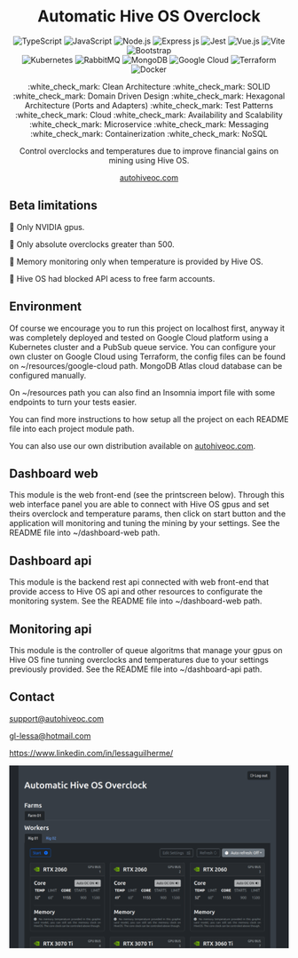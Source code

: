 
<h1 align="center">Automatic Hive OS Overclock</h1>

<p align="center">

<img src="https://img.shields.io/badge/TypeScript-007ACC?style=for-the-badge&logo=typescript&logoColor=white" alt="TypeScript" />

<img src="https://img.shields.io/badge/JavaScript-323330?style=for-the-badge&logo=javascript&logoColor=F7DF1E" alt="JavaScript"  />

<img src="https://img.shields.io/badge/Node%20js-339933?style=for-the-badge&logo=nodedotjs&logoColor=white" alt="Node.js"  />

<img src="https://img.shields.io/badge/Express%20js-000000?style=for-the-badge&logo=express&logoColor=white" alt="Express js" />

<img src="https://img.shields.io/badge/Jest-C21325?style=for-the-badge&logo=jest&logoColor=white" alt="Jest"  />

<img src="https://img.shields.io/badge/Vue%20js-35495E?style=for-the-badge&logo=vuedotjs&logoColor=4FC08D" alt="Vue.js" />

<img src="https://img.shields.io/badge/Vite-B73BFE?style=for-the-badge&logo=vite&logoColor=FFD62E" alt="Vite"  />

<img src="https://img.shields.io/badge/Bootstrap-563D7C?style=for-the-badge&logo=bootstrap&logoColor=white" alt="Bootstrap" >

<br>

<img src="https://img.shields.io/badge/kubernetes-326ce5.svg?&style=for-the-badge&logo=kubernetes&logoColor=white" alt="Kubernetes" />

<img src="https://img.shields.io/badge/rabbitmq-%23FF6600.svg?&style=for-the-badge&logo=rabbitmq&logoColor=white" alt="RabbitMQ"  />

<img src="https://img.shields.io/badge/MongoDB-4EA94B?style=for-the-badge&logo=mongodb&logoColor=white" alt="MongoDB" />

<img src="https://img.shields.io/badge/Google_Cloud-4285F4?style=for-the-badge&logo=google-cloud&logoColor=white" alt="Google Cloud"  />

<img src="https://img.shields.io/badge/Terraform-7B42BC?style=for-the-badge&logo=terraform&logoColor=white" alt="Terraform"  />

<img src="https://img.shields.io/badge/Docker-2CA5E0?style=for-the-badge&logo=docker&logoColor=white" alt="Docker"  />

<!--img src="" alt="ALT"  /-->

</p>

<p align="center">
    :white_check_mark: Clean Architecture
    :white_check_mark: SOLID
    :white_check_mark: Domain Driven Design
    :white_check_mark: Hexagonal Architecture (Ports and Adapters)
    :white_check_mark: Test Patterns
    <br>
    :white_check_mark: Cloud
    :white_check_mark: Availability and Scalability
    :white_check_mark: Microservice
    :white_check_mark: Messaging
    :white_check_mark: Containerization
    :white_check_mark: NoSQL
</p>

<p align="center">
    Control overclocks and temperatures due to improve financial gains on mining using Hive OS.
</p>

<p align="center">
    <a href="http://autohiveoc.com/" target="_blank">autohiveoc.com</a>
</p>

## Beta limitations

:triangular_flag_on_post: Only NVIDIA gpus.

:triangular_flag_on_post: Only absolute overclocks greater than 500.

:triangular_flag_on_post: Memory monitoring only when temperature is provided by Hive OS.

:triangular_flag_on_post: Hive OS had blocked API acess to free farm accounts.

## Environment

Of course we encourage you to run this project on localhost first, anyway it was completely deployed and tested on Google Cloud platform using a Kubernetes cluster and a PubSub queue service. You can configure your own cluster on Google Cloud using Terraform, the config files can be found on ~/resources/google-cloud path. MongoDB Atlas cloud database can be configured manually.

On ~/resources path you can also find an Insomnia import file with some endpoints to turn your tests easier. 

You can find more instructions to how setup all the project on each README file into each project module path.

You can also use our own distribution available on <a href="http://autohiveoc.com/" target="_blank">autohiveoc.com</a>.

## Dashboard web

This module is the web front-end (see the printscreen below). Through this web interface panel you are able to connect with Hive OS gpus and set theirs overclock and temperature params, then click on start button and the application will monitoring and tuning the mining by your settings. See the README file into ~/dashboard-web path.

## Dashboard api

This module is the backend rest api connected with web front-end that provide access to Hive OS api and other resources to configurate the monitoring system. See the README file into ~/dashboard-web path.

## Monitoring api

This module is the controller of queue algoritms that manage your gpus on Hive OS fine tunning overclocks and temperatures due to your settings previously provided. See the README file into ~/dashboard-api path.

## Contact

support@autohiveoc.com

gl-lessa@hotmail.com

https://www.linkedin.com/in/lessaguilherme/

<p align="center">

![Dashboard](dashboard.png)

</p>